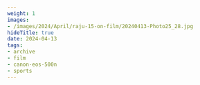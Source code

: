 ```yaml
---
weight: 1
images:
- /images/2024/April/raju-15-on-film/20240413-Photo25_28.jpg
hideTitle: true
date: 2024-04-13
tags:
- archive
- film
- canon-eos-500n
- sports
---
```


